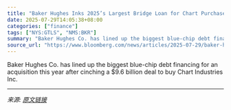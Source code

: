 ```yaml
---
title: "Baker Hughes Inks 2025’s Largest Bridge Loan for Chart Purchase"
date: 2025-07-29T14:05:38+08:00
categories: ["finance"]
tags: ["NYS:GTLS", "NMS:BKR"]
summary: "Baker Hughes Co. has lined up the biggest blue-chip debt financing for an acquisition this year after cinching a $9.6 billion deal to buy Chart Industries Inc."
source_url: "https://www.bloomberg.com/news/articles/2025-07-29/baker-hughes-inks-2025-s-largest-bridge-loan-for-chart-purchase"
---
```


Baker Hughes Co. has lined up the biggest blue-chip debt financing for an acquisition this year after cinching a $9.6 billion deal to buy Chart Industries Inc.

---

*来源: [原文链接](https://www.bloomberg.com/news/articles/2025-07-29/baker-hughes-inks-2025-s-largest-bridge-loan-for-chart-purchase)*

